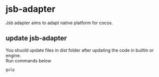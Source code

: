 # jsb-adapter

Jsb adapter aims to adapt native platform for cocos.  

## update jsb-adapter
You shuold update files in dist folder after updating the code in builtin or engine.  
Run commands below
```
gulp
```

